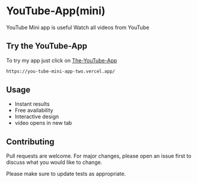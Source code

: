 # YouTube-App(mini)

YouTube Mini app is useful Watch all videos from YouTube 
## Try the YouTube-App

To try my app just click on [The-YouTube-App](https://you-tube-mini-app-two.vercel.app/) 

```bash
https://you-tube-mini-app-two.vercel.app/
```

## Usage

- Instant results
- Free availability
- Interactive design
- video opens in new tab

## Contributing
Pull requests are welcome. For major changes, please open an issue first to discuss what you would like to change.

Please make sure to update tests as appropriate.


